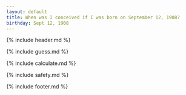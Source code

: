 ```yaml
---
layout: default
title: When was I conceived if I was born on September 12, 1908?
birthday: Sept 12, 1908
---
```


{% include header.md %}

{% include guess.md %}

{% include calculate.md %}

{% include safety.md %}

{% include footer.md %}



